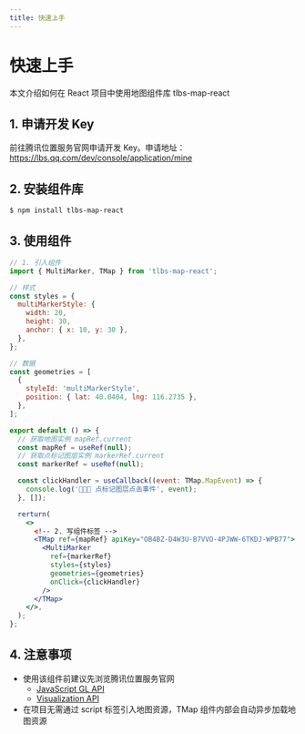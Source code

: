 ```yaml
---
title: 快速上手
---
```


# 快速上手

本文介绍如何在 React 项目中使用地图组件库 tlbs-map-react

## 1. 申请开发 Key

前往腾讯位置服务官网申请开发 Key。申请地址：https://lbs.qq.com/dev/console/application/mine

## 2. 安装组件库

```bash
$ npm install tlbs-map-react
```

## 3. 使用组件

```jsx | pure
// 1. 引入组件
import { MultiMarker, TMap } from 'tlbs-map-react';

// 样式
const styles = {
  multiMarkerStyle: {
    width: 20,
    height: 30,
    anchor: { x: 10, y: 30 },
  },
};

// 数据
const geometries = [
  {
    styleId: 'multiMarkerStyle',
    position: { lat: 40.0404, lng: 116.2735 },
  },
];

export default () => {
  // 获取地图实例 mapRef.current
  const mapRef = useRef(null);
  // 获取点标记图层实例 markerRef.current
  const markerRef = useRef(null);

  const clickHandler = useCallback((event: TMap.MapEvent) => {
    console.log('🚀🚀🚀 点标记图层点击事件', event);
  }, []);

  rerturn(
    <>
      <!-- 2. 写组件标签 -->
      <TMap ref={mapRef} apiKey="OB4BZ-D4W3U-B7VVO-4PJWW-6TKDJ-WPB77">
        <MultiMarker
          ref={markerRef}
          styles={styles}
          geometries={geometries}
          onClick={clickHandler}
        />
      </TMap>
    </>,
  );
};
```

## 4. 注意事项

- 使用该组件前建议先浏览腾讯位置服务官网
  - [JavaScript GL API](https://lbs.qq.com/webApi/javascriptGL/glGuide/glOverview)
  - [Visualization API](https://lbs.qq.com/webApi/visualizationApi/visualizationGuide/visualizationOverview)
- 在项目无需通过 script 标签引入地图资源，TMap 组件内部会自动异步加载地图资源
